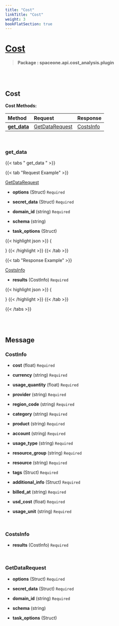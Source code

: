 ```yaml
---
title: "Cost"
linkTitle: "Cost"
weight: 3
bookFlatSection: true
---
```

# [Cost](#Cost)



>  **Package : spaceone.api.cost_analysis.plugin**

<br>
<br>

## Cost





**Cost Methods:**


| Method | Request | Response |
| :----- | :-------- | :-------- |
| [**get_data**](./Cost#get_data) | [GetDataRequest](Cost#getdatarequest) | [CostsInfo](./Cost#costsinfo) |



    
<br>

### get_data









 {{< tabs " get_data " >}}

 {{< tab "Request Example" >}}



[GetDataRequest](./Cost#getdatarequest)

* **options** (Struct)  `Required` 


* **secret_data** (Struct)  `Required` 


* **domain_id** (string)  `Required` 


* **schema** (string) 


* **task_options** (Struct) 





{{< highlight json >}}
{

}
{{< /highlight >}}
{{< /tab >}}


 {{< tab "Response Example" >}}

[CostsInfo](#COSTSINFO)
* **results** (CostInfo)  `Required` 



{{< highlight json >}}
{

}
{{< /highlight >}}
{{< /tab >}}


{{< /tabs >}}


    


<br>
<br>

## Message



### CostInfo
* **cost** (float)  `Required` 

    
* **currency** (string)  `Required` 

    
* **usage_quantity** (float)  `Required` 

    
* **provider** (string)  `Required` 

    
* **region_code** (string)  `Required` 

    
* **category** (string)  `Required` 

    
* **product** (string)  `Required` 

    
* **account** (string)  `Required` 

    
* **usage_type** (string)  `Required` 

    
* **resource_group** (string)  `Required` 

    
* **resource** (string)  `Required` 

    
* **tags** (Struct)  `Required` 

    
* **additional_info** (Struct)  `Required` 

    
* **billed_at** (string)  `Required` 

    
* **usd_cost** (float)  `Required` 

    
* **usage_unit** (string)  `Required` 

    <br>

### CostsInfo
* **results** (CostInfo)  `Required` 

    <br>

### GetDataRequest
* **options** (Struct)  `Required` 

    
* **secret_data** (Struct)  `Required` 

    
* **domain_id** (string)  `Required` 

    
* **schema** (string) 

    
* **task_options** (Struct) 

    <br>
